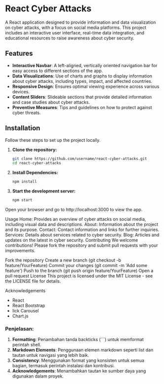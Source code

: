 # React Cyber Attacks

A React application designed to provide information and data visualization on cyber attacks, with a focus on social media platforms. This project includes an interactive user interface, real-time data integration, and educational resources to raise awareness about cyber security.

## Features

- **Interactive Navbar**: A left-aligned, vertically oriented navigation bar for easy access to different sections of the app.
- **Data Visualizations**: Use of charts and graphs to display information about cyber attacks, including types, impact, and affected countries.
- **Responsive Design**: Ensures optimal viewing experience across various devices.
- **Content Sliders**: Slideable sections that provide detailed information and case studies about cyber attacks.
- **Preventive Measures**: Tips and guidelines on how to protect against cyber threats.

## Installation

Follow these steps to set up the project locally.

1. **Clone the repository:**
   ```sh
   git clone https://github.com/username/react-cyber-attacks.git
   cd react-cyber-attacks

2. **Install Dependencies:**
   ```sh
   npm install

3. **Start the development server:**
   ```sh
   npm start

Open your browser and go to http://localhost:3000 to view the app.


Usage
Home: Provides an overview of cyber attacks on social media, including visual data and descriptions.
About: Information about the project and its purpose.
Contact: Contact information and links for further inquiries.
Services: Details about services related to cyber security.
Blog: Articles and updates on the latest in cyber security.
Contributing
We welcome contributions! Please fork the repository and submit pull requests with your improvements.

Fork the repository
Create a new branch (git checkout -b feature/YourFeature)
Commit your changes (git commit -m 'Add some feature')
Push to the branch (git push origin feature/YourFeature)
Open a pull request
License
This project is licensed under the MIT License - see the LICENSE file for details.

Acknowledgements
- React
- React Bootstrap
- lick Carousel
- Chart.js


### Penjelasan:
1. **Formatting**: Penambahan tanda backticks (\`\`\`) untuk memformat perintah shell.
2. **Markdown Elements**: Penggunaan elemen markdown seperti list dan tautan untuk navigasi yang lebih baik.
3. **Consistency**: Menggunakan format yang konsisten untuk semua bagian, termasuk perintah instalasi dan kontribusi.
4. **Acknowledgements**: Menambahkan tautan ke sumber daya yang digunakan dalam proyek.

